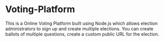 # Voting-Platform
This is a Online Voting Platform built using Node.js which allows election administrators to sign up and create multiple elections. You can create ballots of multiple questions, create a custom public URL for the election.
